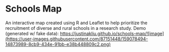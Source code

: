 # Schools Map
An interactive map created using R and Leaflet to help prioritize the recruitment of diverse and rural schools in a research study.
Demo (generated w/ fake data): https://justinakliu.github.io/schools-map/![image](https://user-images.githubusercontent.com/87151448/159078494-14873989-8cb9-434e-91bb-e38b448809c2.png)

